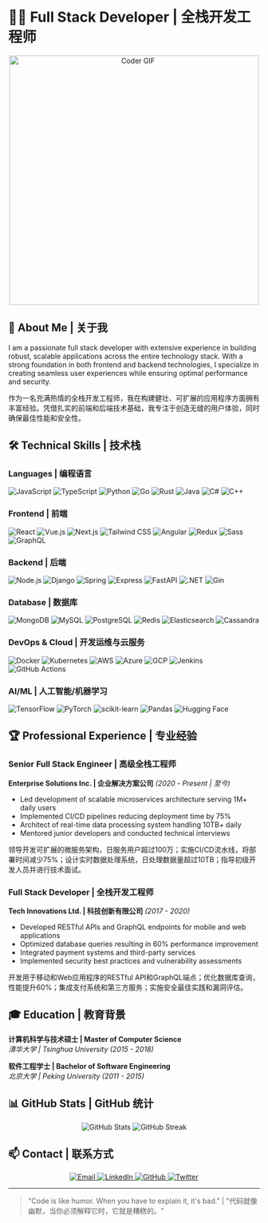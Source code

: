 # 👨‍💻 Full Stack Developer | 全栈开发工程师

<div align="center">
  <img src="https://media.giphy.com/media/SWoSkN6DxTszqIKEqv/giphy.gif" alt="Coder GIF" width="500">
</div>

## 🚀 About Me | 关于我
I am a passionate full stack developer with extensive experience in building robust, scalable applications across the entire technology stack. With a strong foundation in both frontend and backend technologies, I specialize in creating seamless user experiences while ensuring optimal performance and security.

作为一名充满热情的全栈开发工程师，我在构建健壮、可扩展的应用程序方面拥有丰富经验。凭借扎实的前端和后端技术基础，我专注于创造无缝的用户体验，同时确保最佳性能和安全性。

## 🛠️ Technical Skills | 技术栈

### Languages | 编程语言
<p align="left">
  <img src="https://img.shields.io/badge/JavaScript-F7DF1E?style=for-the-badge&logo=javascript&logoColor=black" alt="JavaScript" />
  <img src="https://img.shields.io/badge/TypeScript-007ACC?style=for-the-badge&logo=typescript&logoColor=white" alt="TypeScript" />
  <img src="https://img.shields.io/badge/Python-3776AB?style=for-the-badge&logo=python&logoColor=white" alt="Python" />
  <img src="https://img.shields.io/badge/Go-00ADD8?style=for-the-badge&logo=go&logoColor=white" alt="Go" />
  <img src="https://img.shields.io/badge/Rust-000000?style=for-the-badge&logo=rust&logoColor=white" alt="Rust" />
  <img src="https://img.shields.io/badge/Java-ED8B00?style=for-the-badge&logo=openjdk&logoColor=white" alt="Java" />
  <img src="https://img.shields.io/badge/C%23-239120?style=for-the-badge&logo=c-sharp&logoColor=white" alt="C#" />
  <img src="https://img.shields.io/badge/C++-00599C?style=for-the-badge&logo=c%2B%2B&logoColor=white" alt="C++" />
</p>

### Frontend | 前端
<p align="left">
  <img src="https://img.shields.io/badge/React-20232A?style=for-the-badge&logo=react&logoColor=61DAFB" alt="React" />
  <img src="https://img.shields.io/badge/Vue.js-35495E?style=for-the-badge&logo=vue.js&logoColor=4FC08D" alt="Vue.js" />
  <img src="https://img.shields.io/badge/Next.js-000000?style=for-the-badge&logo=next.js&logoColor=white" alt="Next.js" />
  <img src="https://img.shields.io/badge/Tailwind_CSS-38B2AC?style=for-the-badge&logo=tailwind-css&logoColor=white" alt="Tailwind CSS" />
  <img src="https://img.shields.io/badge/Angular-DD0031?style=for-the-badge&logo=angular&logoColor=white" alt="Angular" />
  <img src="https://img.shields.io/badge/Redux-593D88?style=for-the-badge&logo=redux&logoColor=white" alt="Redux" />
  <img src="https://img.shields.io/badge/Sass-CC6699?style=for-the-badge&logo=sass&logoColor=white" alt="Sass" />
  <img src="https://img.shields.io/badge/GraphQL-E10098?style=for-the-badge&logo=graphql&logoColor=white" alt="GraphQL" />
</p>

### Backend | 后端
<p align="left">
  <img src="https://img.shields.io/badge/Node.js-339933?style=for-the-badge&logo=node.js&logoColor=white" alt="Node.js" />
  <img src="https://img.shields.io/badge/Django-092E20?style=for-the-badge&logo=django&logoColor=white" alt="Django" />
  <img src="https://img.shields.io/badge/Spring-6DB33F?style=for-the-badge&logo=spring&logoColor=white" alt="Spring" />
  <img src="https://img.shields.io/badge/Express-000000?style=for-the-badge&logo=express&logoColor=white" alt="Express" />
  <img src="https://img.shields.io/badge/FastAPI-009688?style=for-the-badge&logo=fastapi&logoColor=white" alt="FastAPI" />
  <img src="https://img.shields.io/badge/.NET-5C2D91?style=for-the-badge&logo=.net&logoColor=white" alt=".NET" />
  <img src="https://img.shields.io/badge/Gin-00ADD8?style=for-the-badge&logo=go&logoColor=white" alt="Gin" />
</p>

### Database | 数据库
<p align="left">
  <img src="https://img.shields.io/badge/MongoDB-4EA94B?style=for-the-badge&logo=mongodb&logoColor=white" alt="MongoDB" />
  <img src="https://img.shields.io/badge/MySQL-4479A1?style=for-the-badge&logo=mysql&logoColor=white" alt="MySQL" />
  <img src="https://img.shields.io/badge/PostgreSQL-316192?style=for-the-badge&logo=postgresql&logoColor=white" alt="PostgreSQL" />
  <img src="https://img.shields.io/badge/Redis-DC382D?style=for-the-badge&logo=redis&logoColor=white" alt="Redis" />
  <img src="https://img.shields.io/badge/Elasticsearch-005571?style=for-the-badge&logo=elasticsearch&logoColor=white" alt="Elasticsearch" />
  <img src="https://img.shields.io/badge/Cassandra-1287B1?style=for-the-badge&logo=apache-cassandra&logoColor=white" alt="Cassandra" />
</p>

### DevOps & Cloud | 开发运维与云服务
<p align="left">
  <img src="https://img.shields.io/badge/Docker-2496ED?style=for-the-badge&logo=docker&logoColor=white" alt="Docker" />
  <img src="https://img.shields.io/badge/Kubernetes-326CE5?style=for-the-badge&logo=kubernetes&logoColor=white" alt="Kubernetes" />
  <img src="https://img.shields.io/badge/AWS-232F3E?style=for-the-badge&logo=amazon-aws&logoColor=white" alt="AWS" />
  <img src="https://img.shields.io/badge/Azure-0078D4?style=for-the-badge&logo=microsoft-azure&logoColor=white" alt="Azure" />
  <img src="https://img.shields.io/badge/Google_Cloud-4285F4?style=for-the-badge&logo=google-cloud&logoColor=white" alt="GCP" />
  <img src="https://img.shields.io/badge/Jenkins-D24939?style=for-the-badge&logo=jenkins&logoColor=white" alt="Jenkins" />
  <img src="https://img.shields.io/badge/GitHub_Actions-2088FF?style=for-the-badge&logo=github-actions&logoColor=white" alt="GitHub Actions" />
</p>

### AI/ML | 人工智能/机器学习
<p align="left">
  <img src="https://img.shields.io/badge/TensorFlow-FF6F00?style=for-the-badge&logo=tensorflow&logoColor=white" alt="TensorFlow" />
  <img src="https://img.shields.io/badge/PyTorch-EE4C2C?style=for-the-badge&logo=pytorch&logoColor=white" alt="PyTorch" />
  <img src="https://img.shields.io/badge/scikit_learn-F7931E?style=for-the-badge&logo=scikit-learn&logoColor=white" alt="scikit-learn" />
  <img src="https://img.shields.io/badge/Pandas-150458?style=for-the-badge&logo=pandas&logoColor=white" alt="Pandas" />
  <img src="https://img.shields.io/badge/Hugging_Face-FFD21E?style=for-the-badge&logo=huggingface&logoColor=black" alt="Hugging Face" />
</p>

## 🏆 Professional Experience | 专业经验

### Senior Full Stack Engineer | 高级全栈工程师
**Enterprise Solutions Inc. | 企业解决方案公司** _(2020 - Present | 至今)_
- Led development of scalable microservices architecture serving 1M+ daily users
- Implemented CI/CD pipelines reducing deployment time by 75%
- Architect of real-time data processing system handling 10TB+ daily
- Mentored junior developers and conducted technical interviews

领导开发可扩展的微服务架构，日服务用户超过100万；实施CI/CD流水线，将部署时间减少75%；设计实时数据处理系统，日处理数据量超过10TB；指导初级开发人员并进行技术面试。

### Full Stack Developer | 全栈开发工程师
**Tech Innovations Ltd. | 科技创新有限公司** _(2017 - 2020)_
- Developed RESTful APIs and GraphQL endpoints for mobile and web applications
- Optimized database queries resulting in 60% performance improvement
- Integrated payment systems and third-party services
- Implemented security best practices and vulnerability assessments

开发用于移动和Web应用程序的RESTful API和GraphQL端点；优化数据库查询，性能提升60%；集成支付系统和第三方服务；实施安全最佳实践和漏洞评估。

## 🎓 Education | 教育背景
**计算机科学与技术硕士 | Master of Computer Science**  
_清华大学 | Tsinghua University_ _(2015 - 2018)_

**软件工程学士 | Bachelor of Software Engineering**  
_北京大学 | Peking University_ _(2011 - 2015)_

## 📊 GitHub Stats | GitHub 统计
<p align="center">
  <img src="https://github-readme-stats.vercel.app/api?username=fullstack-dev&show_icons=true&theme=radical" alt="GitHub Stats" />
  <img src="https://github-readme-streak-stats.herokuapp.com/?user=fullstack-dev&theme=radical" alt="GitHub Streak" />
</p>

## 📫 Contact | 联系方式
<p align="center">
  <a href="mailto:contact@fullstack-dev.tech">
    <img src="https://img.shields.io/badge/Email-D14836?style=for-the-badge&logo=gmail&logoColor=white" alt="Email" />
  </a>
  <a href="https://linkedin.com/in/fullstack-dev">
    <img src="https://img.shields.io/badge/LinkedIn-0077B5?style=for-the-badge&logo=linkedin&logoColor=white" alt="LinkedIn" />
  </a>
  <a href="https://github.com/fullstack-dev">
    <img src="https://img.shields.io/badge/GitHub-100000?style=for-the-badge&logo=github&logoColor=white" alt="GitHub" />
  </a>
  <a href="https://twitter.com/fullstack_dev">
    <img src="https://img.shields.io/badge/Twitter-1DA1F2?style=for-the-badge&logo=twitter&logoColor=white" alt="Twitter" />
  </a>
</p>

---

> "Code is like humor. When you have to explain it, it's bad." | "代码就像幽默，当你必须解释它时，它就是糟糕的。"
